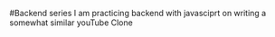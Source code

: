 #Backend series
I am practicing backend with javasciprt
on writing a somewhat similar youTube Clone

